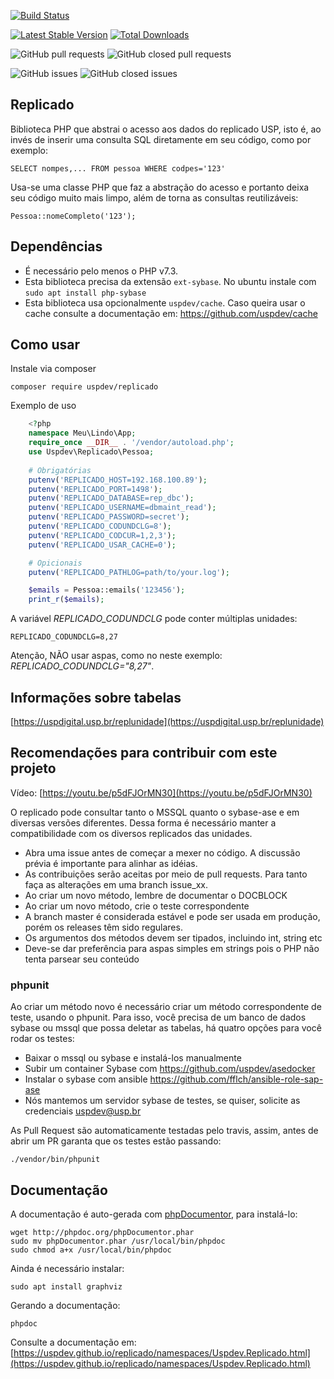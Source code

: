 [![Build Status](https://travis-ci.org/uspdev/replicado.svg?branch=master)](https://travis-ci.org/uspdev/replicado)

[![Latest Stable Version](https://poser.pugx.org/uspdev/replicado/v/stable.svg)](https://packagist.org/packages/uspdev/replicado)
[![Total Downloads](https://poser.pugx.org/uspdev/replicado/downloads.svg)](https://packagist.org/packages/uspdev/replicado)

![GitHub pull requests](https://img.shields.io/github/issues-pr-raw/uspdev/replicado.svg) 
![GitHub closed pull requests](https://img.shields.io/github/issues-pr-closed-raw/uspdev/replicado.svg)

![GitHub issues](https://img.shields.io/github/issues/uspdev/replicado.svg) 
![GitHub closed issues](https://img.shields.io/github/issues-closed/uspdev/replicado.svg)

## Replicado

Biblioteca PHP que abstrai o acesso aos dados do replicado USP, 
isto é, ao invés de inserir uma consulta SQL diretamente em seu código, 
como por exemplo: 

    SELECT nompes,... FROM pessoa WHERE codpes='123'

Usa-se uma classe PHP que faz a abstração do acesso e portanto deixa 
seu código muito mais limpo, além de torna as consultas reutilizáveis:

    Pessoa::nomeCompleto('123');

## Dependências

* É necessário pelo menos o PHP v7.3.
* Esta biblioteca precisa da extensão `ext-sybase`. No ubuntu instale com `sudo apt install php-sybase`
* Esta biblioteca usa opcionalmente `uspdev/cache`. Caso queira usar o cache consulte a documentação em: https://github.com/uspdev/cache

## Como usar

Instale via composer

    composer require uspdev/replicado

Exemplo de uso

```php
    <?php
    namespace Meu\Lindo\App;
    require_once __DIR__ . '/vendor/autoload.php';
    use Uspdev\Replicado\Pessoa;
    
    # Obrigatórias
    putenv('REPLICADO_HOST=192.168.100.89');
    putenv('REPLICADO_PORT=1498');
    putenv('REPLICADO_DATABASE=rep_dbc');
    putenv('REPLICADO_USERNAME=dbmaint_read');
    putenv('REPLICADO_PASSWORD=secret');
    putenv('REPLICADO_CODUNDCLG=8');
    putenv('REPLICADO_CODCUR=1,2,3');
    putenv('REPLICADO_USAR_CACHE=0');

    # Opicionais
    putenv('REPLICADO_PATHLOG=path/to/your.log');

    $emails = Pessoa::emails('123456');
    print_r($emails);
```

A variável *REPLICADO_CODUNDCLG* pode conter múltiplas unidades:

    REPLICADO_CODUNDCLG=8,27

Atenção, NÃO usar aspas, como no neste exemplo: *REPLICADO_CODUNDCLG="8,27"*.

## Informações sobre tabelas

   [https://uspdigital.usp.br/replunidade](https://uspdigital.usp.br/replunidade)

## Recomendações para contribuir com este projeto

Vídeo:  [https://youtu.be/p5dFJOrMN30](https://youtu.be/p5dFJOrMN30)

O replicado pode consultar tanto o MSSQL quanto o sybase-ase e em diversas versões diferentes. Dessa forma é necessário manter a compatibilidade com os diversos replicados das unidades.

* Abra uma issue antes de começar a mexer no código. A discussão prévia é importante para alinhar as idéias.
* As contribuições serão aceitas por meio de pull requests. Para tanto faça as alterações em uma branch issue_xx.
* Ao criar um novo método, lembre de documentar o DOCBLOCK
* Ao criar um novo método, crie o teste correspondente
* A branch master é considerada estável e pode ser usada em produção, porém os releases têm sido regulares.
* Os argumentos dos métodos devem ser tipados, incluindo int, string etc
* Deve-se dar preferência para aspas simples em strings pois o PHP não tenta parsear seu conteúdo

### phpunit

Ao criar um método novo é necessário criar um método correspondente de teste, usando o phpunit. Para isso, você precisa de um banco de dados sybase ou mssql 
que possa deletar as tabelas, há quatro opções para você rodar os testes:

- Baixar o mssql ou sybase e instalá-los manualmente
- Subir um container Sybase com https://github.com/uspdev/asedocker
- Instalar o sybase com ansible https://github.com/fflch/ansible-role-sap-ase
- Nós mantemos um servidor sybase de testes, se quiser, solicite as credenciais uspdev@usp.br

As Pull Request são automaticamente testadas pelo travis, assim, antes de abrir um
PR garanta que os testes estão passando:

    ./vendor/bin/phpunit

## Documentação

A documentação é auto-gerada com [phpDocumentor](https://www.phpdoc.org/), para instalá-lo:

    wget http://phpdoc.org/phpDocumentor.phar
    sudo mv phpDocumentor.phar /usr/local/bin/phpdoc
    sudo chmod a+x /usr/local/bin/phpdoc

Ainda é necessário instalar:

    sudo apt install graphviz

Gerando a documentação:

    phpdoc

Consulte a documentação em: 
[https://uspdev.github.io/replicado/namespaces/Uspdev.Replicado.html](https://uspdev.github.io/replicado/namespaces/Uspdev.Replicado.html)

